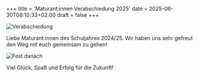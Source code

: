 +++
title = 'Maturant:innen Verabschiedung 2025'
date = 2025-06-30T08:10:33+02:00
draft = false
+++

![Verabschiedung](/images/blog/25-verabschiedung-01.jpeg)

Liebe Maturant:innen des Schuljahres 2024/25. Wir haben uns sehr gefreut den Weg mit euch gemeinsam zu gehen!

![Fest danach](/images/blog/25-verabschiedung-02.jpeg)

Viel Glück, Spaß und Erfolg für die Zukunft!